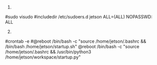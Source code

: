 1.
#sudo visudo
#includedir /etc/sudoers.d
jetson ALL=(ALL) NOPASSWD: ALL

2.
#crontab -e
#@reboot /bin/bash -c "source /home/jetson/.bashrc && /bin/bash /home/jetson/startup.sh"
@reboot /bin/bash -c "source /home/jetson/.bashrc && /usr/bin/python3 /home/jetson/workspace/startup.py"


